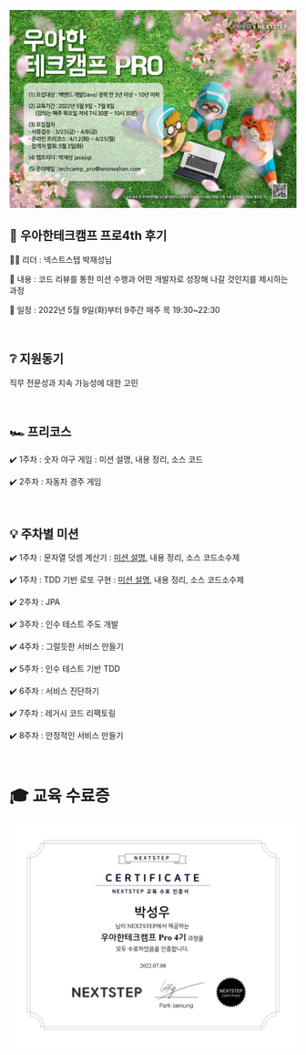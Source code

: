 ![woowa](file/29e56b30-b506-4224-b034-7944958e19c6.jpg)

## 🏫 우아한테크캠프 프로4th 후기

👨‍💼 리더 : 넥스트스텝 박재성님

📃 내용 : 코드 리뷰를 통한 미션 수행과 어떤 개발자로 성장해 나갈 것인지를 제시하는 과정

📆 일정 : 2022년 5월 9일(화)부터 9주간 매주 목 19:30~22:30

​

## ❔ 지원동기

직무 전문성과 지속 가능성에 대한 고민



​

## 🏎️ 프리코스

✔️ 1주차 : 숫자 야구 게임 : 미션 설명, 내용 정리, 소스 코드

✔️ 2주차 : 자동차 경주 게임

​

## 💡 주차별 미션

✔️ 1주차 : 문자열 덧셈 계산기 : [미션 설명](STEP1_CALCULATOR.md), 내용 정리, 소스 코드소수제 

✔️ 1주차 : TDD 기반 로또 구현 : [미션 설명](STEP1_LOTTO.md), 내용 정리, 소스 코드소수제

✔️ 2주차 : JPA

✔️ 3주차 : 인수 테스트 주도 개발

✔️ 4주차 : 그럴듯한 서비스 만들기

✔️ 5주차 : 인수 테스트 기반 TDD

✔️ 6주차 : 서비스 진단하기

✔️ 7주차 : 레거시 코드 리팩토링

✔️ 8주차 : 안정적인 서비스 만들기

​

# 🎓 교육 수료증

![woowa](file/90f15e16-5ecf-4b0d-a5aa-944bcb965aac.jpg)
